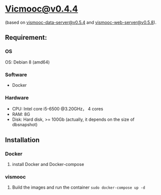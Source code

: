 # Vicmooc@v0.4.4

(based on [vismooc-data-server@v0.5.4](https://github.com/HKUST-VISLab/vismooc-data-server/releases/tag/v0.5.4) and 
[vismooc-web-server@v0.5.8](https://github.com/HKUST-VISLab/vismooc-web-server/releases/tag/v0.5.8)).

## Requirement:

### OS
OS: Debian 8 (amd64)

### Software
- Docker

### Hardware
- CPU: Intel core i5-6500 @3.20GHz， 4 cores
- RAM: 8G
- Disk: Hard disk, >= 100Gb (actually, it depends on the size of dbsnapshot)

## Installation

### Docker
1. install Docker and Docker-compose

### vismooc
1. Build the images and run the container `sudo docker-compose up -d`
